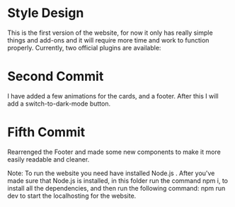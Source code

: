 # Style Design
This is the first version of the website, for now it only has really simple things and add-ons and it will require more time and work to function properly.
Currently, two official plugins are available:

# Second Commit
I have added a few animations for the cards, and a footer. After this I will add a switch-to-dark-mode button.

# Fifth Commit
Rearrenged the Footer and made some new components to make it more easily readable and cleaner.

Note: To run the website you need have installed Node.js . After you've made sure that Node.js is installed, in this folder run the command npm i, to install all the dependencies, and then run the following command: npm run dev to start the localhosting for the website.
